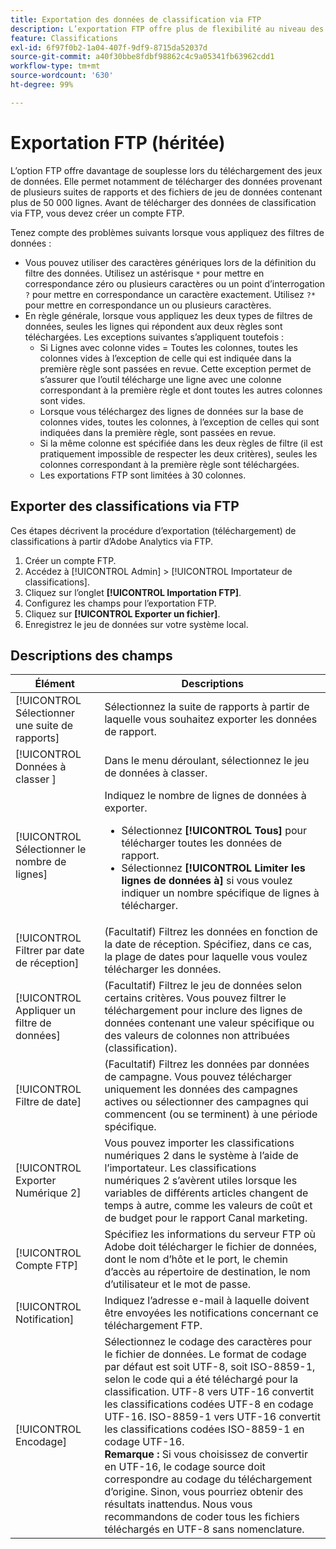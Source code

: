 ```yaml
---
title: Exportation des données de classification via FTP
description: L’exportation FTP offre plus de flexibilité au niveau des téléchargements de jeux de données. Cela concerne notamment le téléchargement de données à partir de plusieurs suites de rapports et le téléchargement de fichiers de jeux de données comportant plus de 50 000 lignes de données.
feature: Classifications
exl-id: 6f97f0b2-1a04-407f-9df9-8715da52037d
source-git-commit: a40f30bbe8fdbf98862c4c9a05341fb63962cdd1
workflow-type: tm+mt
source-wordcount: '630'
ht-degree: 99%

---
```


# Exportation FTP (héritée)

L’option FTP offre davantage de souplesse lors du téléchargement des jeux de données. Elle permet notamment de télécharger des données provenant de plusieurs suites de rapports et des fichiers de jeu de données contenant plus de 50 000 lignes. Avant de télécharger des données de classification via FTP, vous devez créer un compte FTP.

Tenez compte des problèmes suivants lorsque vous appliquez des filtres de données :

* Vous pouvez utiliser des caractères génériques lors de la définition du filtre des données. Utilisez un astérisque `*` pour mettre en correspondance zéro ou plusieurs caractères ou un point d’interrogation `?` pour mettre en correspondance un caractère exactement. Utilisez `?*` pour mettre en correspondance un ou plusieurs caractères.
* En règle générale, lorsque vous appliquez les deux types de filtres de données, seules les lignes qui répondent aux deux règles sont téléchargées. Les exceptions suivantes s’appliquent toutefois :
   * Si Lignes avec colonne vides = Toutes les colonnes, toutes les colonnes vides à l’exception de celle qui est indiquée dans la première règle sont passées en revue. Cette exception permet de s’assurer que l’outil télécharge une ligne avec une colonne correspondant à la première règle et dont toutes les autres colonnes sont vides.
   * Lorsque vous téléchargez des lignes de données sur la base de colonnes vides, toutes les colonnes, à l’exception de celles qui sont indiquées dans la première règle, sont passées en revue.
   * Si la même colonne est spécifiée dans les deux règles de filtre (il est pratiquement impossible de respecter les deux critères), seules les colonnes correspondant à la première règle sont téléchargées.
   * Les exportations FTP sont limitées à 30 colonnes.

## Exporter des classifications via FTP

Ces étapes décrivent la procédure d’exportation (téléchargement) de classifications à partir d’Adobe Analytics via FTP.

1. Créer un compte FTP.
1. Accédez à [!UICONTROL Admin] > [!UICONTROL Importateur de classifications].
1. Cliquez sur l’onglet **[!UICONTROL Importation FTP]**.
1. Configurez les champs pour l’exportation FTP.
1. Cliquez sur **[!UICONTROL Exporter un fichier]**.
1. Enregistrez le jeu de données sur votre système local.

## Descriptions des champs

| Élément | Descriptions |
| --- | --- |
| [!UICONTROL Sélectionner une suite de rapports] | Sélectionnez la suite de rapports à partir de laquelle vous souhaitez exporter les données de rapport. |
| [!UICONTROL Données à classer ] | Dans le menu déroulant, sélectionnez le jeu de données à classer. |
| [!UICONTROL Sélectionner le nombre de lignes] | Indiquez le nombre de lignes de données à exporter.<ul><li>Sélectionnez **[!UICONTROL Tous]** pour télécharger toutes les données de rapport.</li><li>Sélectionnez **[!UICONTROL Limiter les lignes de données à]** si vous voulez indiquer un nombre spécifique de lignes à télécharger.</li></ul> |
| [!UICONTROL Filtrer par date de réception] | (Facultatif) Filtrez les données en fonction de la date de réception. Spécifiez, dans ce cas, la plage de dates pour laquelle vous voulez télécharger les données. |
| [!UICONTROL Appliquer un filtre de données] | (Facultatif) Filtrez le jeu de données selon certains critères. Vous pouvez filtrer le téléchargement pour inclure des lignes de données contenant une valeur spécifique ou des valeurs de colonnes non attribuées (classification). |
| [!UICONTROL Filtre de date] | (Facultatif) Filtrez les données par données de campagne. Vous pouvez télécharger uniquement les données des campagnes actives ou sélectionner des campagnes qui commencent (ou se terminent) à une période spécifique. |
| [!UICONTROL Exporter Numérique 2] | Vous pouvez importer les classifications numériques 2 dans le système à l’aide de l’importateur. Les classifications numériques 2 s’avèrent utiles lorsque les variables de différents articles changent de temps à autre, comme les valeurs de coût et de budget pour le rapport Canal marketing. |
| [!UICONTROL Compte FTP] | Spécifiez les informations du serveur FTP où Adobe doit télécharger le fichier de données, dont le nom d’hôte et le port, le chemin d’accès au répertoire de destination, le nom d’utilisateur et le mot de passe. |
| [!UICONTROL Notification] | Indiquez l’adresse e-mail à laquelle doivent être envoyées les notifications concernant ce téléchargement FTP. |
| [!UICONTROL Encodage] | Sélectionnez le codage des caractères pour le fichier de données. Le format de codage par défaut est soit UTF-8, soit ISO-8859-1, selon le code qui a été téléchargé pour la classification. UTF-8 vers UTF-16 convertit les classifications codées UTF-8 en codage UTF-16. ISO-8859-1 vers UTF-16 convertit les classifications codées ISO-8859-1 en codage UTF-16.<br>**Remarque :** Si vous choisissez de convertir en UTF-16, le codage source doit correspondre au codage du téléchargement d’origine. Sinon, vous pourriez obtenir des résultats inattendus. Nous vous recommandons de coder tous les fichiers téléchargés en UTF-8 sans nomenclature. |
